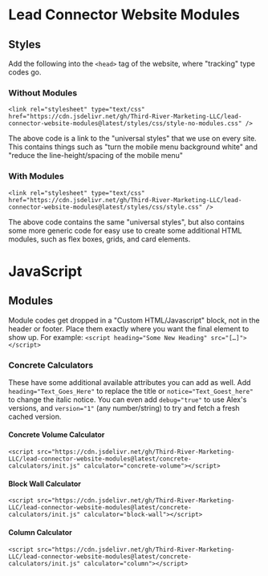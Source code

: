 # Lead Connector Website Modules

## Styles
Add the following into the `<head>` tag of the website, where "tracking" type codes go.

### Without Modules
    <link rel="stylesheet" type="text/css" href="https://cdn.jsdelivr.net/gh/Third-River-Marketing-LLC/lead-connector-website-modules@latest/styles/css/style-no-modules.css" />

The above code is a link to the "universal styles" that we use on every site. This contains things such as "turn the mobile menu background white" and "reduce the line-height/spacing of the mobile menu"

### With Modules
    <link rel="stylesheet" type="text/css" href="https://cdn.jsdelivr.net/gh/Third-River-Marketing-LLC/lead-connector-website-modules@latest/styles/css/style.css" />

The above code contains the same "universal styles", but also contains some more generic code for easy use to create some additional HTML modules, such as flex boxes, grids, and card elements.

# JavaScript

## Modules
Module codes get dropped in a "Custom HTML/Javascript" block, not in the header or footer. Place them exactly where you want the final element to show up. For example: `<script heading="Some New Heading" src="[…]"></script>`

### Concrete Calculators
These have some additional available attributes you can add as well. Add `heading="Text_Goes_Here"` to replace the title or `notice="Text_Goest_here"` to change the italic notice. You can even add `debug="true"` to use Alex's versions, and `version="1"` (any number/string) to try and fetch a fresh cached version.

#### Concrete Volume Calculator
    <script src="https://cdn.jsdelivr.net/gh/Third-River-Marketing-LLC/lead-connector-website-modules@latest/concrete-calculators/init.js" calculator="concrete-volume"></script>

#### Block Wall Calculator
	<script src="https://cdn.jsdelivr.net/gh/Third-River-Marketing-LLC/lead-connector-website-modules@latest/concrete-calculators/init.js" calculator="block-wall"></script>

#### Column Calculator
	<script src="https://cdn.jsdelivr.net/gh/Third-River-Marketing-LLC/lead-connector-website-modules@latest/concrete-calculators/init.js" calculator="column"></script>